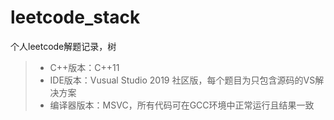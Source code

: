 # leetcode_stack
个人leetcode解题记录，树
> + C++版本：C++11
> + IDE版本：Vusual Studio 2019 社区版，每个题目为只包含源码的VS解决方案
> + 编译器版本：MSVC，所有代码可在GCC环境中正常运行且结果一致
